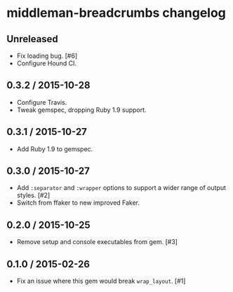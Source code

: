 # middleman-breadcrumbs changelog

## Unreleased

* Fix loading bug. [#6]
* Configure Hound CI.

## 0.3.2 / 2015-10-28

* Configure Travis.
* Tweak gemspec, dropping Ruby 1.9 support.

## 0.3.1 / 2015-10-27

* Add Ruby 1.9 to gemspec.

## 0.3.0 / 2015-10-27

* Add `:separator` and `:wrapper` options to support a wider range of output styles. [#2]
* Switch from ffaker to new improved Faker.

## 0.2.0 / 2015-10-25

* Remove setup and console executables from gem. [#3]

## 0.1.0 / 2015-02-26

* Fix an issue where this gem would break `wrap_layout`. [#1]
